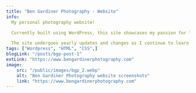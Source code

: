 ```yaml
---
title: "Ben Gardiner Photography - Website"
info:
  My personal photography website!

  Currently built using WordPress, this site showcases my passion for landscape and nature photography.

  The site undergoes yearly updates and changes as I continue to learn and improve my skills as a developer and photographer.
tags: ["Wordpress", "HTML", "CSS",]
blogLink: "/posts/bgp-post-1"
extLink: "https://www.bengardinerphotography.com"
image:
    src: "/public/images/bgp_2.webp"
    alt: "Ben Gardiner Photography website screenshots"
    link: "https://www.bengardinerphotography.com"
---
```

